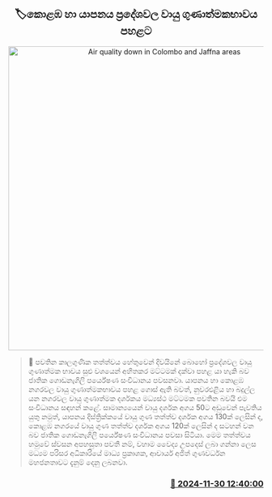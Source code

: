 <p align='center'><b><h2 align='center' title='Air quality down in Colombo and Jaffna areas'>🏷කොළඹ හා යාපනය ප්‍රදේශවල වායු ගුණාත්මකභාවය පහළට</h2></b></p>
<p align='center'><img src='https://helakuru.sgp1.cdn.digitaloceanspaces.com/esana/images/lib/mumbai-air-quality[1].jpg' width='600' alt='Air quality down in Colombo and Jaffna areas'></p>

>📝 පවතින කාලගුණික තත්ත්වය හේතුවෙන් දිවයිනේ බොහෝ ප්‍රදේශවල වායු ගුණාත්මක භාවය සුළු වශයෙන් අහිතකර මට්ටමක් දක්වා පහළ යා හැකි බව ජාතික ගොඩනැගිලි පර්යේෂණ සංවිධානය පවසනවා.
යාපනය හා කොළඹ නගරවල වායු ගුණාත්මකභාවය පහළ ගොස් ඇති බවත්, නුවරඑළිය හා බදුල්ල යන නගරවල වායු ගුණාත්මක දර්ශකය මධ්‍යස්ථ මට්ටමක පවතින බවයි එම සංවිධානය සඳහන් කළේ.
සාමාන්‍යයෙන් වායු දර්ශක අගය 50ට අඩුවෙන් පැවතිය යුතු නමුත්, යාපනය දිස්ත්‍රික්කයේ වායු ගුණ තත්ත්ව දර්ශක අගය 130ක් ලෙසින් ද, කොළඹ නගරයේ වායු ගුණ තත්ත්ව දර්ශක අගය 120ක් ලෙසින් ද සටහන් වන බව ජාතික ගොඩනැගිලි පර්යේෂණ සංවිධානය පවසා සිටියා.
මෙම තත්ත්වය හමුවේ ස්වසන අපහසුතා පවතී නම්, වහාම වෛද්‍ය උපදෙස් ලබා ගන්නා ලෙස මධ්‍යම පරිසර අධිකාරියේ මාධ්‍ය ප්‍රකාශක, ආචාර්ය අජිත් ගුණවර්ධන මහජනතාවට දැනුම් දෙනු ලබනවා.


<h3 align='right'><a href='https://www.helakuru.lk/esana/p/105576/'>📅 2024-11-30 12:40:00</a></h3>
